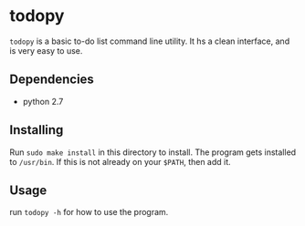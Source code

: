 todopy
======

`todopy` is a basic to-do list command line utility. It hs a clean interface, and is very easy to use.

## Dependencies
- python 2.7

## Installing
Run `sudo make install` in this directory to install.
The program gets installed to `/usr/bin`.
If this is not already on your `$PATH`, then add it.

## Usage
run `todopy -h` for how to use the program.
